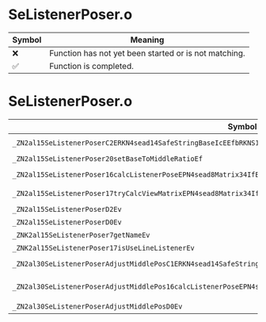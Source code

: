 # SeListenerPoser.o
| Symbol | Meaning 
| ------------- | ------------- 
| :x: | Function has not yet been started or is not matching. 
| :white_check_mark: | Function is completed. 


# SeListenerPoser.o
| Symbol (Mangled) | Symbol (Demangled) | Decompiled? |
| ------------- |  ------------- | ------------- |
| `_ZN2al15SeListenerPoserC2ERKN4sead14SafeStringBaseIcEEfbRKNS1_7Vector3IfEEbbf` | `al::SeListenerPoser::SeListenerPoser(sead::SafeStringBase<char> const&,float,bool,sead::Vector3<float> const&,bool,bool,float)` | :white_check_mark: |
| `_ZN2al15SeListenerPoser20setBaseToMiddleRatioEf` | `al::SeListenerPoser::setBaseToMiddleRatio(float)` | :white_check_mark: |
| `_ZN2al15SeListenerPoser16calcListenerPoseEPN4sead8Matrix34IfEEPNS1_7Vector3IfEES7_S4_RKNS_16ISeListenerParamE` | `al::SeListenerPoser::calcListenerPose(sead::Matrix34<float> *,sead::Vector3<float> *,sead::Vector3<float> *,sead::Matrix34<float> *,al::ISeListenerParam const&)` | :white_check_mark: |
| `_ZN2al15SeListenerPoser17tryCalcViewMatrixEPN4sead8Matrix34IfEERKNS1_7Vector3IfEES8_S8_` | `al::SeListenerPoser::tryCalcViewMatrix(sead::Matrix34<float> *,sead::Vector3<float> const&,sead::Vector3<float> const&,sead::Vector3<float> const&)` | :white_check_mark: |
| `_ZN2al15SeListenerPoserD2Ev` | `al::SeListenerPoser::~SeListenerPoser()` | :white_check_mark: |
| `_ZN2al15SeListenerPoserD0Ev` | `al::SeListenerPoser::~SeListenerPoser()` | :white_check_mark: |
| `_ZNK2al15SeListenerPoser7getNameEv` | `al::SeListenerPoser::getName(void)const` | :white_check_mark: |
| `_ZNK2al15SeListenerPoser17isUseLineListenerEv` | `al::SeListenerPoser::isUseLineListener(void)const` | :white_check_mark: |
| `_ZN2al30SeListenerPoserAdjustMiddlePosC1ERKN4sead14SafeStringBaseIcEE` | `al::SeListenerPoserAdjustMiddlePos::SeListenerPoserAdjustMiddlePos(sead::SafeStringBase<char> const&)` | :white_check_mark: |
| `_ZN2al30SeListenerPoserAdjustMiddlePos16calcListenerPoseEPN4sead8Matrix34IfEEPNS1_7Vector3IfEES7_S4_RKNS_16ISeListenerParamE` | `al::SeListenerPoserAdjustMiddlePos::calcListenerPose(sead::Matrix34<float> *,sead::Vector3<float> *,sead::Vector3<float> *,sead::Matrix34<float> *,al::ISeListenerParam const&)` | :white_check_mark: |
| `_ZN2al30SeListenerPoserAdjustMiddlePosD0Ev` | `al::SeListenerPoserAdjustMiddlePos::~SeListenerPoserAdjustMiddlePos()` | :white_check_mark: |
